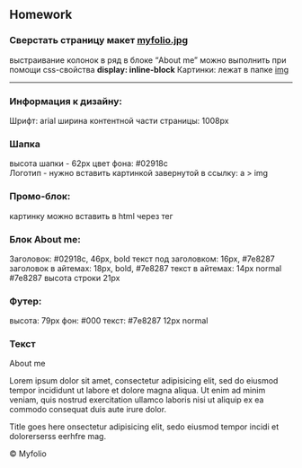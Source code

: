 ## Homework

### Сверстать страницу макет **[myfolio.jpg](https://github.com/dbaktiyar/js-courses/blob/master/Lesson-2/Homework/img/myfolio.jpg)**
выстраивание колонок в ряд в блоке “About me” можно выполнить при помощи css-свойства **display: inline-block** 
Картинки: лежат в папке [img](https://github.com/dbaktiyar/js-courses/tree/master/Lesson-2/Homework/img)

---

### Информация к дизайну:
Шрифт: arial 
ширина контентной части страницы: 1008px

### Шапка
высота шапки - 62px  цвет фона: #02918c  
Логотип - нужно вставить картинкой завернутой в ссылку:  a > img

### Промо-блок:
картинку можно вставить в html через тег <img>

### Блок About me:
Заголовок:  #02918c,  46px,  bold
текст под заголовком: 16px,  #7e8287
заголовок в айтемах: 18px, bold, #7e8287
текст в айтемах: 14px normal #7e8287 высота строки 21px
 
### Футер:
высота: 79px   фон: #000   текст: #7e8287 12px normal


### Текст
About me 

Lorem ipsum dolor sit amet, consectetur adipisicing elit, sed do eiusmod tempor incididunt ut labore et dolore magna aliqua. Ut enim ad minim veniam, quis nostrud exercitation ullamco laboris nisi ut aliquip ex ea commodo consequat duis aute irure dolor.

Title goes here
onsectetur adipisicing elit, sedo eiusmod tempor incidi et dolorerserss eerhfre mag.

© Myfolio 


